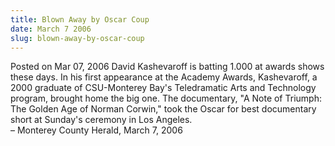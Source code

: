 ```yaml
---
title: Blown Away by Oscar Coup
date: March 7 2006
slug: blown-away-by-oscar-coup
---
```


 



<span class="date">Posted on Mar 07, 2006    </span>
David Kashevaroff is batting 1.000 at awards shows these days. In
his first appearance at the Academy Awards, Kashevaroff, a 2000
graduate of CSU-Monterey Bay&apos;s Teledramatic Arts and Technology
program, brought home the big one. The documentary, &quot;A Note of
Triumph: The Golden Age of Norman Corwin,&quot; took the Oscar for best
documentary short at Sunday&apos;s ceremony in Los Angeles.<br>
&#x2013; Monterey County Herald, March 7, 2006<br/></br>





```
